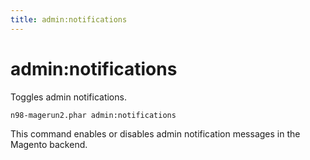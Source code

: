 ```yaml
---
title: admin:notifications
---
```


# admin:notifications

Toggles admin notifications.

```sh
n98-magerun2.phar admin:notifications
```

This command enables or disables admin notification messages in the Magento backend.

